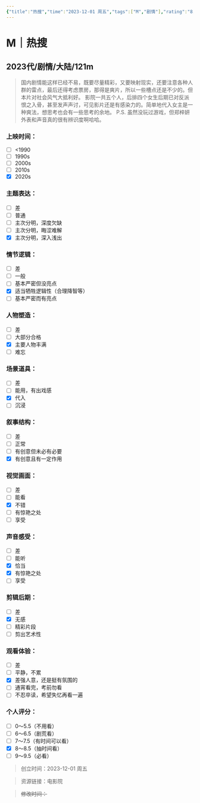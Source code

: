 ```yaml
---
{"title":"热搜","time":"2023-12-01 周五","tags":["M","剧情"],"rating":"8.0","dg-publish":true,"permalink":"/300 评价/M/新近看过/热搜/","dgPassFrontmatter":true,"created":"2024-01-25T18:45:04.000+08:00","updated":"2024-01-25T18:45:04.000+08:00"}
---
```


# M｜热搜
## 2023代/剧情/大陆/121m
>国内剧情能这样已经不易，既要尽量精彩，又要映射现实，还要注意各种人群的雷点，最后还得考虑票房，那得是爽片，所以一些槽点还是不少的。但本片对社会风气大抵利好。
>影院一共五个人，后排四个女生后期已对反派恨之入骨，甚至发声声讨，可见影片还是有感染力的。简单地代入女主是一种爽法，想思考也会有一些思考的余地。
>P.S. 虽然没玩过游戏，但郑梓妍外表和声音真的很有辨识度啊哈哈。
### 上映时间：
- [ ] <1990
- [ ] 1990s
- [ ] 2000s
- [ ] 2010s
- [x] 2020s
### 主题表达：
- [ ] 差
- [ ] 普通
- [ ] 主次分明，深度欠缺
- [ ] 主次分明，晦涩难解
- [x] 主次分明，深入浅出
### 情节逻辑：
- [ ] 差
- [ ] 一般
- [ ] 基本严密但没亮点
- [x] 适当牺牲逻辑性（合理降智等）
- [ ] 基本严密而有亮点
### 人物塑造：
- [ ] 差
- [ ] 大部分合格
- [x] 主要人物丰满
- [ ] 难忘
### 场景道具：
- [ ] 差
- [ ] 能用，有出戏感
- [x] 代入
- [ ] 沉浸
### 叙事结构：
- [ ] 差
- [ ] 正常
- [ ] 有创意但未必有必要
- [x] 有创意且有一定作用
### 视觉画面：
- [ ] 差
- [ ] 能看
- [x] 不错
- [ ] 有惊艳之处
- [ ] 享受
### 声音感受：
- [ ] 差
- [ ] 能听
- [x] 恰当
- [x] 有惊艳之处
- [ ] 享受
### 剪辑后期：
- [ ] 差
- [x] 无感
- [ ] 精彩片段
- [ ] 剪出艺术性
### 观看体验：
- [ ] 差
- [ ] 平静，不累
- [x] 差强人意，还是挺有氛围的
- [ ] 通宵看完，考前勿看
- [ ] 不忍卒读，希望失忆再看一遍
### 个人评分：
- [ ] 0～5.5（不用看）
- [ ] 6～6.5（剧荒看）
- [ ] 7～7.5（有时间可以看）
- [x] 8～8.5（抽时间看）
- [ ] 9～9.5（必看）

>创立时间：2023-12-01 周五

>资源链接：电影院

>~~修改时间：~~



